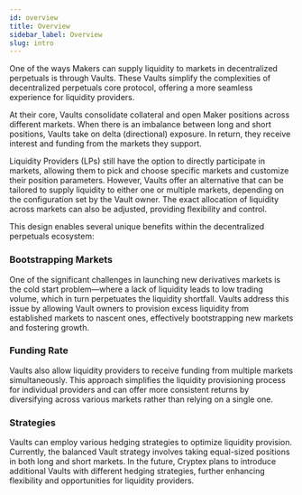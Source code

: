 ```yaml
---
id: overview
title: Overview
sidebar_label: Overview
slug: intro
---
```


One of the ways Makers can supply liquidity to markets in decentralized perpetuals is through Vaults. These Vaults simplify the complexities of decentralized perpetuals core protocol, offering a more seamless experience for liquidity providers.

At their core, Vaults consolidate collateral and open Maker positions across different markets. When there is an imbalance between long and short positions, Vaults take on delta (directional) exposure. In return, they receive interest and funding from the markets they support.

Liquidity Providers (LPs) still have the option to directly participate in markets, allowing them to pick and choose specific markets and customize their position parameters. However, Vaults offer an alternative that can be tailored to supply liquidity to either one or multiple markets, depending on the configuration set by the Vault owner. The exact allocation of liquidity across markets can also be adjusted, providing flexibility and control.

This design enables several unique benefits within the decentralized perpetuals ecosystem:

### Bootstrapping Markets
One of the significant challenges in launching new derivatives markets is the cold start problem—where a lack of liquidity leads to low trading volume, which in turn perpetuates the liquidity shortfall. Vaults address this issue by allowing Vault owners to provision excess liquidity from established markets to nascent ones, effectively bootstrapping new markets and fostering growth.

### Funding Rate
Vaults also allow liquidity providers to receive funding from multiple markets simultaneously. This approach simplifies the liquidity provisioning process for individual providers and can offer more consistent returns by diversifying across various markets rather than relying on a single one.

### Strategies
Vaults can employ various hedging strategies to optimize liquidity provision. Currently, the balanced Vault strategy involves taking equal-sized positions in both long and short markets. In the future, Cryptex plans to introduce additional Vaults with different hedging strategies, further enhancing flexibility and opportunities for liquidity providers.
